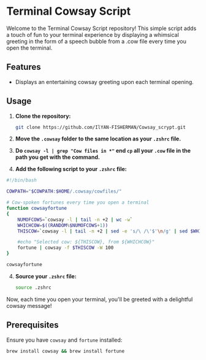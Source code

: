 # Terminal Cowsay Script

Welcome to the Terminal Cowsay Script repository! This simple script adds a touch of fun to your terminal experience by displaying a whimsical greeting in the form of a speech bubble from a .cow file every time you open the terminal.

## Features

- Displays an entertaining cowsay greeting upon each terminal opening.

## Usage

1. **Clone the repository:**
    ```bash
    git clone https://github.com/IlYAN-FISHERMAN/Cowsay_scrypt.git
    ```

2. **Move the `.cowsay` folder to the same location as your `.zshrc` file.**
3. **Do `cowsay -l | grep "Cow files in *"` end `cp` all your `.cow` file in the path you get with the command.**

4. **Add the following script to your `.zshrc` file:**
```bash
#!/bin/bash

COWPATH="$COWPATH:$HOME/.cowsay/cowfiles/"

# Cow-spoken fortunes every time you open a terminal
function cowsayfortune
{
    NUMOFCOWS=`cowsay -l | tail -n +2 | wc -w`
    WHICHCOW=$((RANDOM%$NUMOFCOWS+1))
    THISCOW=`cowsay -l | tail -n +2 | sed -e 's/\ /\'$'\n/g' | sed $WHICHCOW'q;d'`

    #echo "Selected cow: ${THISCOW}, from ${WHICHCOW}"
    fortune | cowsay -f $THISCOW -W 100
}

cowsayfortune

```
4. **Source your `.zshrc` file:**
    ```bash
    source .zshrc
    ```

Now, each time you open your terminal, you'll be greeted with a delightful cowsay message!

## Prerequisites

Ensure you have `cowsay` and `fortune` installed:
```bash
brew install cowsay && brew install fortune
